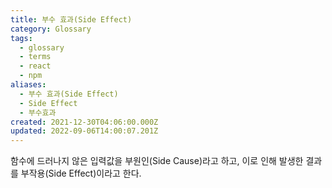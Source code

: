 ```yaml
---
title: 부수 효과(Side Effect)
category: Glossary
tags:
  - glossary
  - terms
  - react
  - npm
aliases:
  - 부수 효과(Side Effect)
  - Side Effect
  - 부수효과
created: 2021-12-30T04:06:00.000Z
updated: 2022-09-06T14:00:07.201Z
---
```


<Metadata />

함수에 드러나지 않은 입력값을 부원인(Side Cause)라고 하고, 이로 인해 발생한 결과를 부작용(Side Effect)이라고 한다.
